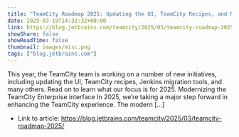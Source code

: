 ```yaml
---
title: "TeamCity Roadmap 2025: Updating the UI, TeamCity Recipes, and Much More"
date: 2025-03-19T14:32:32+00:00
link: https://blog.jetbrains.com/teamcity/2025/03/teamcity-roadmap-2025/
showShare: false
showReadTime: false
thumbnail: images/misc.png
tags: ["blog.jetbrains.com"]
---
```

This year, the TeamCity team is working on a number of new initiatives, including updating the UI, TeamCity recipes, Jenkins migration tools, and many others. Read on to learn what our focus is for 2025. Modernizing the TeamCity Enterprise interface In 2025, we’re taking a major step forward in enhancing the TeamCity experience. The modern […]

- Link to article: https://blog.jetbrains.com/teamcity/2025/03/teamcity-roadmap-2025/